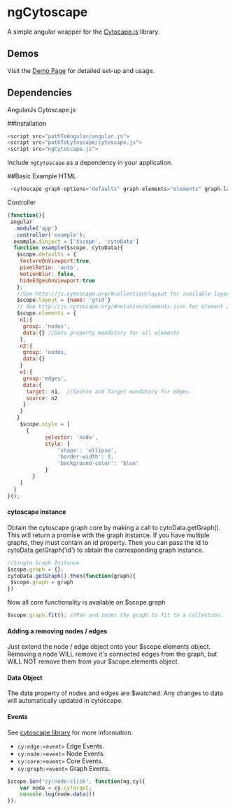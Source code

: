 ngCytoscape
=============

A simple angular wrapper for the [Cytocape.js](http://js.cytoscape.org/) library.

Demos
-----------
Visit the [Demo Page](http://johnnyflinn.github.io/ngCytoscape) for detailed set-up and usage.

Dependencies
-----------
AngularJs
Cytoscape.js

##Installation

```javascript
<script src="pathToAngular/angular.js">
<script src="pathToCytoscape/cytoscape.js">
<script src="ngCytoscape.js">
```
Include `ngCytoscape` as a dependency in your application.

##Basic Example
HTML
```javascript
 <cytoscape graph-options="defaults" graph-elements="elements" graph-layout="layout" graph-style="style"></cytoscape>
```
Controller
```javascript
(function(){
 angular
  .module('app')
  .controller('example');
  example.$inject = ['$scope', 'cytoData']
  function example($scope, cytoData){
   $scope.defaults = {
    textureOnViewport:true,
    pixelRatio: 'auto',
    motionBlur: false,
    hideEdgesOnViewport:true
   };
   //See http://js.cytoscape.org/#collection/layout for available layouts and options
   $scope.layout = {name: 'grid'}
   // See http://js.cytoscape.org/#notation/elements-json for element array format
   $scope.elements = {
    n1:{
     group: 'nodes',
     data:{} //Data property mandatory for all elements
    },
    n2:{
     group: 'nodes,
     data:{}
    }
    e1:{
     group:'edges',
     data:{
      target: n1,  //Source and Target mandatory for edges.
      source: n2
     }
    }
   }
    $scope.style = [
      {
            selector: 'node',
            style: {
                'shape': 'ellipse',
                'border-width': 0,
                'background-color': 'blue'
            }
        }
    ]
  }
}();
```

#### cytoscape instance
Obtain the cytoscape graph core by making a call to cytoData.getGraph().  This will return a promise with the graph instance.  If you have multiple graphs, they must contain an id property.  Then you can pass the id to cytoData.getGraph('id') to obtain the corresponding graph instance.
```javascript
//Single Graph Instance
$scope.graph = {};
cytoData.getGraph().then(function(graph){
 $scope.graph = graph
})
```
Now all core functionality is available on $scope.graph
```javascript
$scope.graph.fit(); //Pan and zooms the graph to fit to a collection.
```
#### Adding a removing nodes / edges
Just extend the node / edge object onto your $scope.elements object.  Removing a node WILL remove it's connected edges from the graph, but WILL NOT remove them from your $scope.elements object.  

#### Data Object
The data property of nodes and edges are $watched.  Any changes to data will automatically updated in cytoscape.

#### Events
See <a href="http://js.cytoscape.org/#events"> cytoscape library</a> for more information.
* `cy:edge:<event>` Edge Events.
* `cy:node:<event>` Node Events.
* `cy:core:<event>` Core Events.
* `cy:graph:<event>` Graph Events.

```javascript
$scope.$on('cy:node:click', function(ng,cy){
    var node = cy.cyTarget;
    console.log(node.data())
});
```
